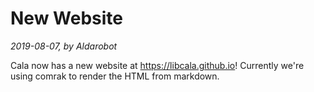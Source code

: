 # New Website
*2019-08-07, by Aldarobot*

Cala now has a new website at https://libcala.github.io!  Currently we're using comrak to render the HTML from markdown.
